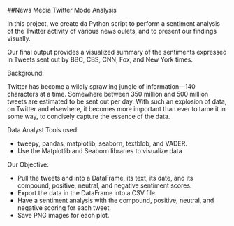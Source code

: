 ##News Media Twitter Mode Analysis

In this project, we create da Python script to perform a sentiment analysis of the Twitter activity of various news oulets, and to present our findings visually.

Our final output provides a visualized summary of the sentiments expressed in Tweets sent out by BBC, CBS, CNN, Fox, and New York times.


Background:

Twitter has become a wildly sprawling jungle of information—140 characters at a time. Somewhere between 350 million and 500 million tweets are estimated to be sent out per day. With such an explosion of data, on Twitter and elsewhere, it becomes more important than ever to tame it in some way, to concisely capture the essence of the data.


Data Analyst Tools used:
- tweepy, pandas, matplotlib, seaborn, textblob, and VADER.
- Use the Matplotlib and Seaborn libraries to visualize data


Our Objective:
- Pull the tweets and into a DataFrame, its text, its date, and its compound, positive, neutral, and negative sentiment scores.
- Export the data in the DataFrame into a CSV file.
- Have a sentiment analysis with the compound, positive, neutral, and negative scoring for each tweet.
- Save PNG images for each plot.
